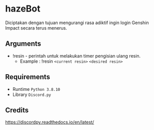 # hazeBot
Diciptakan dengan tujuan mengurangi rasa adiktif ingin login Genshin Impact secara terus menerus.

## Arguments 
- !resin - perintah untuk melakukan timer pengisian ulang resin.
  - Example : !resin `<current resin>` `<desired resin>`

## Requirements
- Runtime `Python 3.8.10`
- Library `Discord.py`

## Credits
https://discordpy.readthedocs.io/en/latest/
